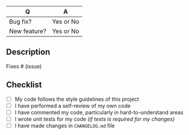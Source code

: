 | Q             | A
| ------------- | ---
| Bug fix?      | Yes or No
| New feature?  | Yes or No

## Description

<!--

Please include a summary of the change and which issue is fixed. Please also include relevant motivation and context. List any dependencies that are required for this change.

-->

Fixes # (issue)

## Checklist

- [ ] My code follows the style guidelines of this project
- [ ] I have performed a self-review of my own code
- [ ] I have commented my code, particularly in hard-to-understand areas
- [ ] I wrote unit tests for my code _(if tests is required for my changes)_
- [ ] I have made changes in `CHANGELOG.md` file

<!--

About your changes in `CHANGELOG.md`:

* Add version header `## UNRELEASED`, if it does not exists
* Add description under `Added`/`Changed`/`Fixed` sections
* Add reference to closed issues `[#000]`
* Add link to issue in the end of document

-->

